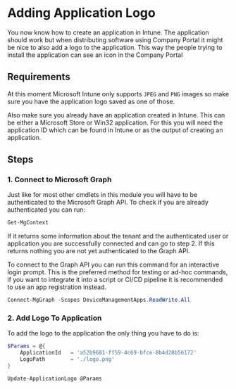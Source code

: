 # Adding Application Logo
You now know how to create an application in Intune.
The application should work but when distributing software using Company Portal it might be nice to also add a logo to the application.
This way the people trying to install the application can see an icon in the Company Portal

## Requirements
At this moment Microsoft Intune only supports `JPEG` and `PNG` images so make sure you have the application logo saved as one of those.

Also make sure you already have an application created in Intune. This can be either a Microsoft Store or Win32 application. For this you will need the application ID which can be found in Intune or as the output of creating an application.

## Steps
### 1. Connect to Microsoft Graph
Just like for most other cmdlets in this module you will have to be authenticated to the Microsoft Graph API.
To check if you are already authenticated you can run:

```Powershell
Get-MgContext
```

If it returns some information about the tenant and the authenticated user or application you are successfully connected and can go to step 2.
If this returns nothing you are not yet authenticated to the Graph API.

To connect to the Graph API you can run this command for an interactive login prompt.
This is the preferred method for testing or ad-hoc commands, if you want to integrate it into a script or CI/CD pipeline it is recommended to use an app registration instead.

```Powershell
Connect-MgGraph -Scopes DeviceManagementApps.ReadWrite.All
```

### 2. Add Logo To Application
To add the logo to the application the only thing you have to do is:

```Powershell
$Params = @{
    ApplicationId   = 'a52b9681-ff59-4c69-bfce-8b4d28b56172'
    LogoPath        = './logo.png'
}

Update-ApplicationLogo @Params
```